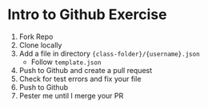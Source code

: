 # Intro to Github Exercise

1. Fork Repo
2. Clone locally
3. Add a file in directory `{class-folder}/{username}.json`
    - Follow `template.json`
4. Push to Github and create a pull request
5. Check for test errors and fix your file
6. Push to Github
7. Pester me until I merge your PR
